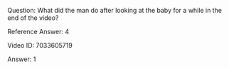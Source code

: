 Question: What did the man do after looking at the baby for a while in the end of the video?

Reference Answer: 4

Video ID: 7033605719

Answer: 1

